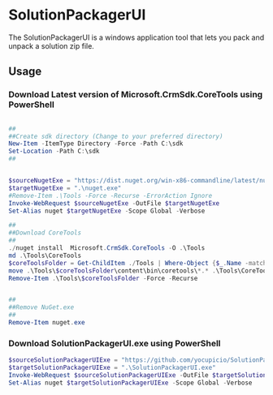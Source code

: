 # SolutionPackagerUI
The SolutionPackagerUI is a windows application tool that lets you pack and unpack a solution zip file.

## Usage

### Download Latest version of Microsoft.CrmSdk.CoreTools using PowerShell

```powershell

##
##Create sdk directory (Change to your preferred directory)
New-Item -ItemType Directory -Force -Path C:\sdk
Set-Location -Path C:\sdk
##


$sourceNugetExe = "https://dist.nuget.org/win-x86-commandline/latest/nuget.exe"
$targetNugetExe = ".\nuget.exe"
#Remove-Item .\Tools -Force -Recurse -ErrorAction Ignore
Invoke-WebRequest $sourceNugetExe -OutFile $targetNugetExe
Set-Alias nuget $targetNugetExe -Scope Global -Verbose

##
##Download CoreTools
##
./nuget install  Microsoft.CrmSdk.CoreTools -O .\Tools
md .\Tools\CoreTools
$coreToolsFolder = Get-ChildItem ./Tools | Where-Object {$_.Name -match 'Microsoft.CrmSdk.CoreTools.'}
move .\Tools\$coreToolsFolder\content\bin\coretools\*.* .\Tools\CoreTools
Remove-Item .\Tools\$coreToolsFolder -Force -Recurse


##
##Remove NuGet.exe
##
Remove-Item nuget.exe
```

### Download SolutionPackagerUI.exe using PowerShell

```powershell
$sourceSolutionPackagerUIExe = "https://github.com/yocupicio/SolutionPackagerUI/raw/master/SolutionPackagerUI.exe"
$targetSolutionPackagerUIExe = ".\SolutionPackagerUI.exe"
Invoke-WebRequest $sourceSolutionPackagerUIExe -OutFile $targetSolutionPackagerUIExe
Set-Alias nuget $targetSolutionPackagerUIExe -Scope Global -Verbose
```